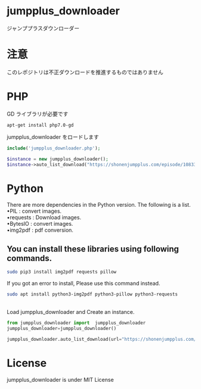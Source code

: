 # jumpplus_downloader

ジャンププラスダウンローダー<br>

# 注意

このレポジトリは不正ダウンロードを推進するものではありません<br>

# PHP

GD ライブラリが必要です

```ubuntu
apt-get install php7.0-gd
```

jumpplus_downloader をロードします<br>

```php
include('jumpplus_downloader.php');
```

```php
$instance = new jumpplus_downloader();
$instance->auto_list_download("https://shonenjumpplus.com/episode/10833519556325021865", true,1); //URL 次の話をダウンロードするか 遅延(sec)
```

# Python

There are more dependencies in the Python version. The following is a list.  
•PIL : convert images.  
•requests : Download images.  
•BytesIO : convert images.  
•img2pdf : pdf conversion.

## You can install these libraries using following commands.

```bash
sudo pip3 install img2pdf requests pillow
```

If you got an error to install, Please use this command instead.

```bash
sudo apt install python3-img2pdf python3-pillow python3-requests
```

<br>
Load jumpplus_downloader and Create an instance.

```python
from jumpplus_downloader import  jumpplus_downloader
jumpplus_downloader=jumpplus_downloader()
```

```python
jumpplus_downloader.auto_list_download(url="https://shonenjumpplus.com/episode/10833519556325021865",sleeptime=20,next=True,pdfConversion=True)
```

# License

jumpplus_downloader is under MIT License

